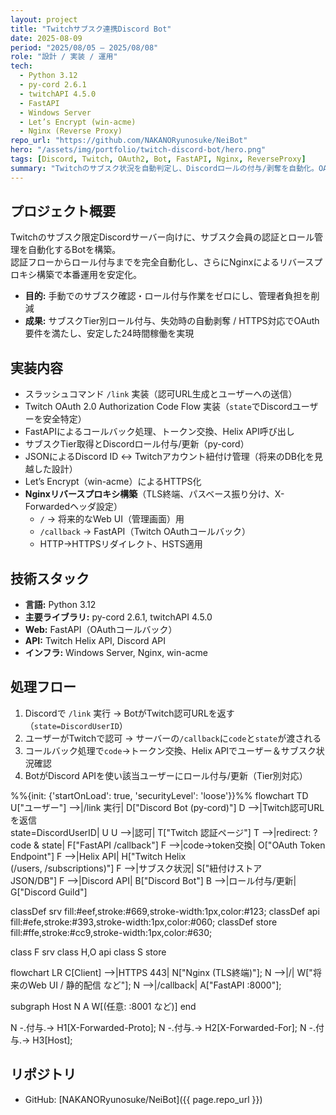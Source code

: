```yaml
---
layout: project
title: "Twitchサブスク連携Discord Bot"
date: 2025-08-09
period: "2025/08/05 – 2025/08/08"
role: "設計 / 実装 / 運用"
tech:
  - Python 3.12
  - py-cord 2.6.1
  - twitchAPI 4.5.0
  - FastAPI
  - Windows Server
  - Let’s Encrypt (win-acme)
  - Nginx (Reverse Proxy)
repo_url: "https://github.com/NAKANORyunosuke/NeiBot"
hero: "/assets/img/portfolio/twitch-discord-bot/hero.png"
tags: [Discord, Twitch, OAuth2, Bot, FastAPI, Nginx, ReverseProxy]
summary: "Twitchのサブスク状況を自動判定し、Discordロールの付与/剥奪を自動化。OAuthリダイレクト〜API連携〜ロール更新、本番環境のリバースプロキシ構築までを一気通貫で実装。"
---
```


## プロジェクト概要
Twitchのサブスク限定Discordサーバー向けに、サブスク会員の認証とロール管理を自動化するBotを構築。  
認証フローからロール付与までを完全自動化し、さらにNginxによるリバースプロキシ構築で本番運用を安定化。

- **目的:** 手動でのサブスク確認・ロール付与作業をゼロにし、管理者負担を削減
- **成果:** サブスクTier別ロール付与、失効時の自動剥奪 / HTTPS対応でOAuth要件を満たし、安定した24時間稼働を実現

## 実装内容
- スラッシュコマンド `/link` 実装（認可URL生成とユーザーへの送信）
- Twitch OAuth 2.0 Authorization Code Flow 実装（`state`でDiscordユーザーを安全特定）
- FastAPIによるコールバック処理、トークン交換、Helix API呼び出し
- サブスクTier取得とDiscordロール付与/更新（py-cord）
- JSONによるDiscord ID ↔ Twitchアカウント紐付け管理（将来のDB化を見越した設計）
- Let’s Encrypt（win-acme）によるHTTPS化
- **Nginxリバースプロキシ構築**（TLS終端、パスベース振り分け、X-Forwardedヘッダ設定）
  - `/` → 将来的なWeb UI（管理画面）用
  - `/callback` → FastAPI（Twitch OAuthコールバック）
  - HTTP→HTTPSリダイレクト、HSTS適用

## 技術スタック
- **言語:** Python 3.12
- **主要ライブラリ:** py-cord 2.6.1, twitchAPI 4.5.0
- **Web:** FastAPI（OAuthコールバック）
- **API:** Twitch Helix API, Discord API
- **インフラ:** Windows Server, Nginx, win-acme

## 処理フロー
1. Discordで `/link` 実行 → BotがTwitch認可URLを返す（`state=DiscordUserID`）
2. ユーザーがTwitchで認可 → サーバーの`/callback`に`code`と`state`が渡される
3. コールバック処理で`code`→トークン交換、Helix APIでユーザー＆サブスク状況確認
4. BotがDiscord APIを使い該当ユーザーにロール付与/更新（Tier別対応）

<div class="mermaid" markdown="0">
%%{init: {'startOnLoad': true, 'securityLevel': 'loose'}}%%
flowchart TD
  U["ユーザー"] -->|/link 実行| D["Discord Bot (py-cord)"]
  D -->|Twitch認可URLを返信<br/>state=DiscordUserID| U
  U -->|認可| T["Twitch 認証ページ"]
  T -->|redirect: ?code & state| F["FastAPI /callback"]
  F -->|code→token交換| O["OAuth Token Endpoint"]
  F -->|Helix API| H["Twitch Helix<br/>(/users, /subscriptions)"]
  F -->|サブスク状況| S["紐付けストア<br/>JSON/DB"]
  F -->|Discord API| B["Discord Bot"]
  B -->|ロール付与/更新| G["Discord Guild"]

  classDef srv fill:#eef,stroke:#669,stroke-width:1px,color:#123;
  classDef api fill:#efe,stroke:#393,stroke-width:1px,color:#060;
  classDef store fill:#ffe,stroke:#cc9,stroke-width:1px,color:#630;

  class F srv
  class H,O api
  class S store
</div>

<div class="mermaid" markdown="0">
flowchart LR
  C[Client] -->|HTTPS 443| N["Nginx (TLS終端)"];
  N -->|/| W["将来のWeb UI / 静的配信 など"];
  N -->|/callback| A["FastAPI :8000"];

  subgraph Host
    N
    A
    W[(任意: :8001 など)]
  end

  N -.付与.-> H1[X-Forwarded-Proto];
  N -.付与.-> H2[X-Forwarded-For];
  N -.付与.-> H3[Host];
</div>



## リポジトリ
- GitHub: [NAKANORyunosuke/NeiBot]({{ page.repo_url }})
